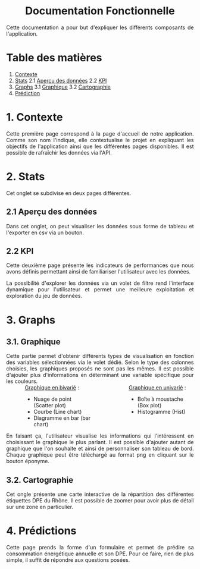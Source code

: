 <h1 style="text-align: center;">Documentation Fonctionnelle</h1>

<div style="text-align: justify;">
Cette documentation a pour but d'expliquer les différents composants de l'application.</div>

# Table des matières
1. [Contexte](#Contexte)
2. [Stats](#Stats)
2.1 [Aperçu des données](#Aperçu_Données)
2.2 [KPI](#KPI)
3. [Graphs](#Graphs)
3.1 [Graphique](#Graphique)
3.2 [Cartographie](#Cartographie)
4. [Prédiction](#Prédiction)

# 1. Contexte

<div style="text-align: justify;">Cette première page correspond à la page d'accueil de notre application. Comme son nom l'indique, elle contextualise le projet en expliquant les objectifs de l'application ainsi que les différentes pages disponibles. Il est possible de rafraîchir les données via l'API.</div>

# 2. Stats
<div style="text-align: justify;">Cet onglet se subdivise en deux pages différentes.</div>

## 2.1 Aperçu des données
<div style="text-align: justify;"> Dans cet onglet, on peut visualiser les données sous forme de tableau et l'exporter en csv via un bouton.

## 2.2 KPI
Cette deuxième page présente les indicateurs de performances que nous avons définis permettant ainsi de familiariser l'utilisateur avec les données.</div>

<div style="text-align: justify;">La possibilité d'explorer les données via un volet de filtre rend l'interface dynamique pour l'utilisateur et permet une meilleure exploitation et exploration du jeu de données.</div>

# 3. Graphs

## 3.1. Graphique
<div style="text-align: justify;">Cette partie permet d'obtenir différents types de visualisation en fonction des variables sélectionnées via le volet dédié. Selon le type des colonnes choisies, les graphiques proposés ne sont pas les mêmes. Il est possible d'ajouter plus d'informations en déterminant une variable spécifique pour les couleurs.</div>

<div style="display: flex; margin-left: 50px;">
    <div style="margin-right: 100px;">
        <u>Graphique en bivarié</u> :
        <ul>
            <li>Nuage de point (Scatter plot)</li>
            <li>Courbe (Line chart)</li>
            <li>Diagramme en bar (bar chart)</li>
        </ul>
    </div>
    <div>
        <u>Graphique en univarié</u> :
        <ul>
            <li>Boîte à moustache (Box plot)</li>
            <li>Histogramme (Hist)</li>
        </ul>
    </div>
</div>

<div style="text-align: justify;">En faisant ça, l'utilisateur visualise les informations qui l'intéressent en choisissant le graphique le plus parlant. Il est possible d'ajouter autant de graphique que l'on souhaite et ainsi de personnaliser son tableau de bord. Chaque graphique peut être téléchargé au format png en cliquant sur le bouton éponyme.
</div>


## 3.2. Cartographie
<div style="text-align: justify;">Cet ongle présente une carte interactive de la répartition des différentes étiquettes DPE du Rhône. Il est possible de zoomer pour avoir plus de détail sur une zone en particulier.</div>

# 4. Prédictions
<div style="text-align: justify;">Cette page prends la forme d'un formulaire et permet de prédire sa consommation énergétique annuelle et son DPE. Pour ce faire, rien de plus simple, il suffit de répondre aux questions posées.</div>